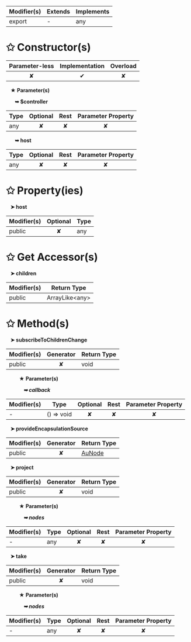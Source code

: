 | Modifier(s)                            | Extends                      | Implements                                    |
|----------------------------------------|------------------------------|-----------------------------------------------|
| export | - | any |

# &#10025; Constructor(s)

| Parameter-less                         | Implementation                          | Overload                          |
|:--------------------------------------:|:---------------------------------------:|:---------------------------------:|
| ✘ | ✔ | ✘ |

&nbsp;&nbsp; **&#9733; Parameter(s)**

&nbsp;&nbsp;&nbsp;&nbsp;&nbsp; **&#10149; $controller**

| Type                        | Optional                           | Rest                          | Parameter Property                          |
|-----------------------------|:----------------------------------:|:-----------------------------:|:-------------------------------------------:|
| any | ✘  | ✘ | ✘ |

&nbsp;&nbsp;&nbsp;&nbsp;&nbsp; **&#10149; host**

| Type                        | Optional                           | Rest                          | Parameter Property                          |
|-----------------------------|:----------------------------------:|:-----------------------------:|:-------------------------------------------:|
| any | ✘  | ✘ | ✘ |

# &#10025; Property(ies)

&nbsp;&nbsp; **&#10148; host**

| Modifier(s)                               | Optional                           | Type                         |
|-------------------------------------------|:----------------------------------:|------------------------------|
| public | ✘ | any |

# &#10025; Get Accessor(s)

&nbsp;&nbsp; **&#10148; children**

| Modifier(s)                              | Return Type                       |
|------------------------------------------|-----------------------------------|
| public | ArrayLike&lt;any&gt; |

# &#10025; Method(s)

&nbsp;&nbsp; **&#10148; subscribeToChildrenChange**

| Modifier(s)                              | Generator                          | Return Type                       |
|------------------------------------------|:----------------------------------:|-----------------------------------|
| public | ✘ | void |

&nbsp;&nbsp;&nbsp;&nbsp;&nbsp;&nbsp;&nbsp;&nbsp; **&#9733; Parameter(s)**

&nbsp;&nbsp;&nbsp;&nbsp;&nbsp;&nbsp;&nbsp;&nbsp;&nbsp;&nbsp;&nbsp; _**&#10149; callback**_

| Modifier(s)                              | Type                        | Optional                           | Rest                          | Parameter Property                          |
|------------------------------------------|-----------------------------|:----------------------------------:|:-----------------------------:|:-------------------------------------------:|
| - | () =&gt; void | ✘  | ✘ | ✘ |

&nbsp;&nbsp; **&#10148; provideEncapsulationSource**

| Modifier(s)                              | Generator                          | Return Type                       |
|------------------------------------------|:----------------------------------:|-----------------------------------|
| public | ✘ | [AuNode](/testing/class/au-dom/aunode.md) |

&nbsp;&nbsp; **&#10148; project**

| Modifier(s)                              | Generator                          | Return Type                       |
|------------------------------------------|:----------------------------------:|-----------------------------------|
| public | ✘ | void |

&nbsp;&nbsp;&nbsp;&nbsp;&nbsp;&nbsp;&nbsp;&nbsp; **&#9733; Parameter(s)**

&nbsp;&nbsp;&nbsp;&nbsp;&nbsp;&nbsp;&nbsp;&nbsp;&nbsp;&nbsp;&nbsp; _**&#10149; nodes**_

| Modifier(s)                              | Type                        | Optional                           | Rest                          | Parameter Property                          |
|------------------------------------------|-----------------------------|:----------------------------------:|:-----------------------------:|:-------------------------------------------:|
| - | any | ✘  | ✘ | ✘ |

&nbsp;&nbsp; **&#10148; take**

| Modifier(s)                              | Generator                          | Return Type                       |
|------------------------------------------|:----------------------------------:|-----------------------------------|
| public | ✘ | void |

&nbsp;&nbsp;&nbsp;&nbsp;&nbsp;&nbsp;&nbsp;&nbsp; **&#9733; Parameter(s)**

&nbsp;&nbsp;&nbsp;&nbsp;&nbsp;&nbsp;&nbsp;&nbsp;&nbsp;&nbsp;&nbsp; _**&#10149; nodes**_

| Modifier(s)                              | Type                        | Optional                           | Rest                          | Parameter Property                          |
|------------------------------------------|-----------------------------|:----------------------------------:|:-----------------------------:|:-------------------------------------------:|
| - | any | ✘  | ✘ | ✘ |